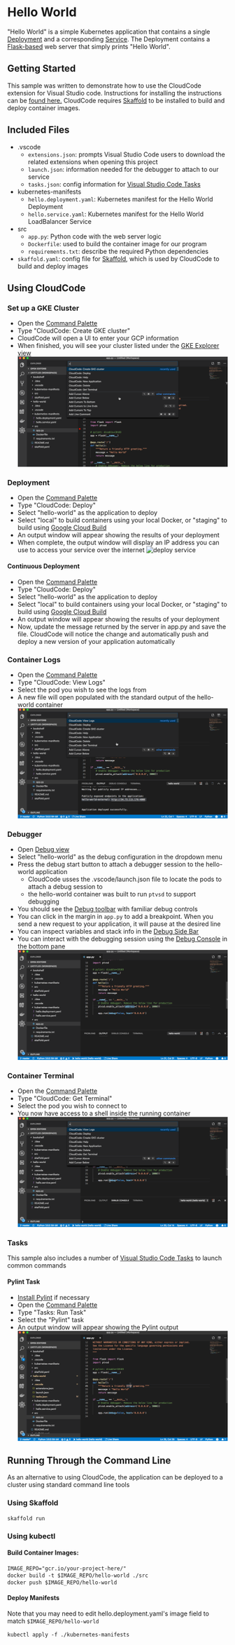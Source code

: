 # Hello World

"Hello World" is a simple Kubernetes application that contains a single
[Deployment](https://kubernetes.io/docs/concepts/workloads/controllers/deployment/) and a corresponding 
[Service](https://kubernetes.io/docs/concepts/services-networking/service/). The Deployment contains a 
[Flask-based](http://flask.pocoo.org/) web server that simply prints "Hello World".

## Getting Started
This sample was written to demonstrate how to use the CloudCode extension for Visual Studio code. Instructions for installing the instructions can be 
[found here.](https://github.com/GoogleCloudPlatform/vscode-extensions-docs/blob/master/getting_started.md) 
CloudCode requires [Skaffold](https://github.com/GoogleContainerTools/skaffold) to be installed to build and deploy container images.

## Included Files
- .vscode
  - `extensions.json`: prompts Visual Studio Code users to download the related extensions when opening this project
  - `launch.json`: information needed for the debugger to attach to our service
  - `tasks.json`: config information for [Visual Studio Code Tasks](https://code.visualstudio.com/docs/editor/tasks)
- kubernetes-manifests
  - `hello.deployment.yaml`: Kubernetes manifest for the Hello World Deployment
  - `hello.service.yaml`: Kubernetes manifest for the Hello World LoadBalancer Service
- src
  - `app.py`: Python code with the web server logic
  - `Dockerfile`: used to build the container image for our program
  - `requirements.txt`: describe the required Python dependencies
- `skaffold.yaml`: config file for [Skaffold](https://github.com/GoogleContainerTools/skaffold), which is used by CloudCode to build and deploy images

## Using CloudCode
### Set up a GKE Cluster
- Open the [Command Palette](https://code.visualstudio.com/docs/getstarted/userinterface#_command-palette)
- Type "CloudCode: Create GKE cluster"
- CloudCode will open a UI to enter your GCP information
- When finished, you will see your cluster listed under the [GKE Explorer view](https://github.com/GoogleCloudPlatform/vscode-extensions-docs/blob/master/gke_explorer.md)
![cluster setup](./img/cluster.gif)
### Deployment
- Open the [Command Palette](https://code.visualstudio.com/docs/getstarted/userinterface#_command-palette)
- Type "CloudCode: Deploy"
- Select "hello-world" as the application to deploy
- Select "local" to build containers using your local Docker, or "staging" to build using [Google Cloud Build](https://cloud.google.com/cloud-build/)
- An output window will appear showing the results of your deployment
- When complete, the output window will display an IP address you can use to access your service over the internet
![deploy service](./img/deploy.gif)

#### Continuous Deployment
- Open the [Command Palette](https://code.visualstudio.com/docs/getstarted/userinterface#_command-palette)
- Type "CloudCode: Deploy"
- Select "hello-world" as the application to deploy
- Select "local" to build containers using your local Docker, or "staging" to build using [Google Cloud Build](https://cloud.google.com/cloud-build/)
- An output window will appear showing the results of your deployment
- Now, update the message returned by the server in app.py and save the file. CloudCode will notice the change and automatically push and deploy a new version of your application automatically
### Container Logs
- Open the [Command Palette](https://code.visualstudio.com/docs/getstarted/userinterface#_command-palette)
- Type "CloudCode: View Logs"
- Select the pod you wish to see the logs from
- A new file will open populated with the standard output of the hello-world container
![view logs](./img/logs.gif)

### Debugger
- Open [Debug view](https://code.visualstudio.com/Docs/editor/debugging)
- Select "hello-world" as the debug configuration in the dropdown menu
- Press the debug start button to attach a debugger session to the hello-world application
  - CloudCode usses the .vscode/launch.json file to locate the pods to attach a debug session to
  - the hello-world container was built to run `ptvsd` to support debugging
- You should see the [Debug toolbar](https://code.visualstudio.com/Docs/editor/debugging#_debug-actions) with familiar debug controls
- You can click in the margin in `app.py` to add a breakpoint. When you send a new request to your application, it will pause at the desired line
- You can inspect variables and stack info in the [Debug Side Bar](https://code.visualstudio.com/Docs/editor/debugging)
- You can interact with the debugging session using the [Debug Console](https://code.visualstudio.com/Docs/editor/debugging#_debug-console-repl) in the bottom pane
![debugger](./img/debug.gif)

### Container Terminal
- Open the [Command Palette](https://code.visualstudio.com/docs/getstarted/userinterface#_command-palette)
- Type "CloudCode: Get Terminal"
- Select the pod you wish to connect to
- You now have access to a shell inside the running container
![container terminal](./img/term.gif)

### Tasks
This sample also includes a number of [Visual Studio Code Tasks](https://code.visualstudio.com/docs/editor/tasks) to launch common commands

#### Pylint Task
- [Install Pylint](https://www.pylint.org/#install) if necessary
- Open the [Command Palette](https://code.visualstudio.com/docs/getstarted/userinterface#_command-palette)
- Type "Tasks: Run Task"
- Select the "Pylint" task
- An output window will appear showing the Pylint output
![lint task](./img/lint.gif)

## Running Through the Command Line
As an alternative to using CloudCode, the application can be deployed to a cluster using standard command line tools

### Using Skaffold
```
skaffold run
```

### Using kubectl

#### Build Container Images:
```
IMAGE_REPO="gcr.io/your-project-here/"
docker build -t $IMAGE_REPO/hello-world ./src
docker push $IMAGE_REPO/hello-world
```
#### Deploy Manifests
Note that you may need to edit hello.deployment.yaml's image field to match `$IMAGE_REPO/hello-world`
```
kubectl apply -f ./kubernetes-manifests
```
